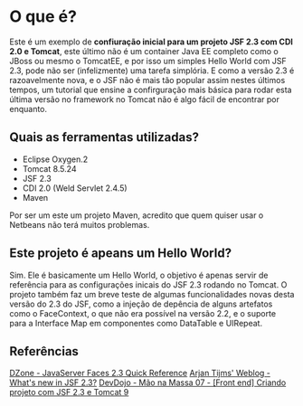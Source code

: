 # O que é?

Este é um exemplo de **confiuração inicial para um projeto JSF 2.3 com CDI 2.0 e Tomcat**, este último não é um container Java EE
completo como o JBoss ou mesmo o TomcatEE, e por isso um simples Hello World com JSF 2.3, pode não ser (infelizmente) uma tarefa
simplória. E como a versão 2.3 é razoavelmente nova, e o JSF não é mais tão popular assim nestes últimos tempos, um tutorial 
que ensine a confirguração mais básica para rodar esta última versão no framework no Tomcat não é algo fácil de encontrar 
por enquanto.

## Quais as ferramentas utilizadas?
 * Eclipse Oxygen.2
 * Tomcat 8.5.24
 * JSF 2.3
 * CDI 2.0 (Weld Servlet 2.4.5)
 * Maven
 
 Por ser um este um projeto Maven, acredito que quem quiser usar o Netbeans não terá muitos problemas.
 
 ## Este projeto é apeans um Hello World?
 Sim. Ele é basicamente um Hello World, o objetivo é apenas servir de referência para as configurações inicais do JSF 2.3
 rodando no Tomcat. O projeto também faz um breve teste de algumas funcionalidades novas desta versão do 2.3 do JSF, como
 a injeção de depência de alguns artefatos como o FaceContext, o que não era possível na versão 2.2, e o suporte para a 
 Interface Map em componentes como DataTable e UIRepeat.
 
 ## Referências
 
<a href="https://dzone.com/articles/javaserver-faces-23-1">DZone - JavaServer Faces 2.3 Quick Reference</a>
<a href="http://arjan-tijms.omnifaces.org/p/jsf-23.html#1355">Arjan Tijms' Weblog - What's new in JSF 2.3?</a>
<a href="http://www.devdojo.com.br/aula?playlistId=PL62G310vn6nFmOfLeeaYq20Gm7Vav7Aib">DevDojo - Mão na Massa 07 - [Front end] Criando projeto com JSF 2.3 e Tomcat 9</a>

 
 
